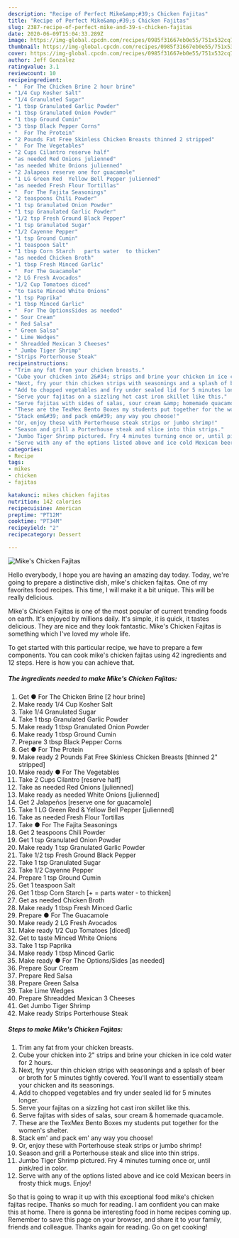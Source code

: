 ```yaml
---
description: "Recipe of Perfect Mike&amp;#39;s Chicken Fajitas"
title: "Recipe of Perfect Mike&amp;#39;s Chicken Fajitas"
slug: 2387-recipe-of-perfect-mike-and-39-s-chicken-fajitas
date: 2020-06-09T15:04:33.289Z
image: https://img-global.cpcdn.com/recipes/0985f31667eb0e55/751x532cq70/mikes-chicken-fajitas-recipe-main-photo.jpg
thumbnail: https://img-global.cpcdn.com/recipes/0985f31667eb0e55/751x532cq70/mikes-chicken-fajitas-recipe-main-photo.jpg
cover: https://img-global.cpcdn.com/recipes/0985f31667eb0e55/751x532cq70/mikes-chicken-fajitas-recipe-main-photo.jpg
author: Jeff Gonzalez
ratingvalue: 3.1
reviewcount: 10
recipeingredient:
- "  For The Chicken Brine 2 hour brine"
- "1/4 Cup Kosher Salt"
- "1/4 Granulated Sugar"
- "1 tbsp Granulated Garlic Powder"
- "1 tbsp Granulated Onion Powder"
- "1 tbsp Ground Cumin"
- "3 tbsp Black Pepper Corns"
- "  For The Protein"
- "2 Pounds Fat Free Skinless Chicken Breasts thinned 2 stripped"
- "  For The Vegetables"
- "2 Cups Cilantro reserve half"
- "as needed Red Onions julienned"
- "as needed White Onions julienned"
- "2 Jalapeos reserve one for guacamole"
- "1 LG Green Red  Yellow Bell Pepper julienned"
- "as needed Fresh Flour Tortillas"
- "  For The Fajita Seasonings"
- "2 teaspoons Chili Powder"
- "1 tsp Granulated Onion Powder"
- "1 tsp Granulated Garlic Powder"
- "1/2 tsp Fresh Ground Black Pepper"
- "1 tsp Granulated Sugar"
- "1/2 Cayenne Pepper"
- "1 tsp Ground Cumin"
- "1 teaspoon Salt"
- "1 tbsp Corn Starch   parts water  to thicken"
- "as needed Chicken Broth"
- "1 tbsp Fresh Minced Garlic"
- "  For The Guacamole"
- "2 LG Fresh Avocados"
- "1/2 Cup Tomatoes diced"
- "to taste Minced White Onions"
- "1 tsp Paprika"
- "1 tbsp Minced Garlic"
- "  For The OptionsSides as needed"
- " Sour Cream"
- " Red Salsa"
- " Green Salsa"
- " Lime Wedges"
- " Shreadded Mexican 3 Cheeses"
- " Jumbo Tiger Shrimp"
- "Strips Porterhouse Steak"
recipeinstructions:
- "Trim any fat from your chicken breasts."
- "Cube your chicken into 2&#34; strips and brine your chicken in ice cold water for 2 hours."
- "Next, fry your thin chicken strips with seasonings and a splash of beer or broth for 5 minutes tightly covered. You&#39;ll want to essentially steam your chicken and its seasonings."
- "Add to chopped vegetables and fry under sealed lid for 5 minutes longer."
- "Serve your fajitas on a sizzling hot cast iron skillet like this."
- "Serve fajitas with sides of salas, sour cream &amp; homemade quacamole."
- "These are the TexMex Bento Boxes my students put together for the women&#39;s shelter."
- "Stack em&#39; and pack em&#39; any way you choose!"
- "Or, enjoy these with Porterhouse steak strips or jumbo shrimp!"
- "Season and grill a Porterhouse steak and slice into thin strips."
- "Jumbo Tiger Shrimp pictured. Fry 4 minutes turning once or, until pink/red in color."
- "Serve with any of the options listed above and ice cold Mexican beers in frosty thick mugs. Enjoy!"
categories:
- Recipe
tags:
- mikes
- chicken
- fajitas

katakunci: mikes chicken fajitas 
nutrition: 142 calories
recipecuisine: American
preptime: "PT12M"
cooktime: "PT34M"
recipeyield: "2"
recipecategory: Dessert

---
```



![Mike&#39;s Chicken Fajitas](https://img-global.cpcdn.com/recipes/0985f31667eb0e55/751x532cq70/mikes-chicken-fajitas-recipe-main-photo.jpg)

Hello everybody, I hope you are having an amazing day today. Today, we're going to prepare a distinctive dish, mike&#39;s chicken fajitas. One of my favorites food recipes. This time, I will make it a bit unique. This will be really delicious.



Mike&#39;s Chicken Fajitas is one of the most popular of current trending foods on earth. It's enjoyed by millions daily. It's simple, it is quick, it tastes delicious. They are nice and they look fantastic. Mike&#39;s Chicken Fajitas is something which I've loved my whole life.


To get started with this particular recipe, we have to prepare a few components. You can cook mike&#39;s chicken fajitas using 42 ingredients and 12 steps. Here is how you can achieve that.

<!--inarticleads1-->

##### The ingredients needed to make Mike&#39;s Chicken Fajitas:

1. Get  ● For The Chicken Brine [2 hour brine]
1. Make ready 1/4 Cup Kosher Salt
1. Take 1/4 Granulated Sugar
1. Take 1 tbsp Granulated Garlic Powder
1. Make ready 1 tbsp Granulated Onion Powder
1. Make ready 1 tbsp Ground Cumin
1. Prepare 3 tbsp Black Pepper Corns
1. Get  ● For The Protein
1. Make ready 2 Pounds Fat Free Skinless Chicken Breasts [thinned 2&#34; stripped]
1. Make ready  ● For The Vegetables
1. Take 2 Cups Cilantro [reserve half]
1. Take as needed Red Onions [julienned]
1. Make ready as needed White Onions [julienned]
1. Get 2 Jalapeños [reserve one for guacamole]
1. Take 1 LG Green Red &amp; Yellow Bell Pepper [julienned]
1. Take as needed Fresh Flour Tortillas
1. Take  ● For The Fajita Seasonings
1. Get 2 teaspoons Chili Powder
1. Get 1 tsp Granulated Onion Powder
1. Make ready 1 tsp Granulated Garlic Powder
1. Take 1/2 tsp Fresh Ground Black Pepper
1. Take 1 tsp Granulated Sugar
1. Take 1/2 Cayenne Pepper
1. Prepare 1 tsp Ground Cumin
1. Get 1 teaspoon Salt
1. Get 1 tbsp Corn Starch [+ = parts water - to thicken]
1. Get as needed Chicken Broth
1. Make ready 1 tbsp Fresh Minced Garlic
1. Prepare  ● For The Guacamole
1. Make ready 2 LG Fresh Avocados
1. Make ready 1/2 Cup Tomatoes [diced]
1. Get to taste Minced White Onions
1. Take 1 tsp Paprika
1. Make ready 1 tbsp Minced Garlic
1. Make ready  ● For The Options/Sides [as needed]
1. Prepare  Sour Cream
1. Prepare  Red Salsa
1. Prepare  Green Salsa
1. Take  Lime Wedges
1. Prepare  Shreadded Mexican 3 Cheeses
1. Get  Jumbo Tiger Shrimp
1. Make ready Strips Porterhouse Steak




<!--inarticleads2-->

##### Steps to make Mike&#39;s Chicken Fajitas:

1. Trim any fat from your chicken breasts.
1. Cube your chicken into 2&#34; strips and brine your chicken in ice cold water for 2 hours.
1. Next, fry your thin chicken strips with seasonings and a splash of beer or broth for 5 minutes tightly covered. You&#39;ll want to essentially steam your chicken and its seasonings.
1. Add to chopped vegetables and fry under sealed lid for 5 minutes longer.
1. Serve your fajitas on a sizzling hot cast iron skillet like this.
1. Serve fajitas with sides of salas, sour cream &amp; homemade quacamole.
1. These are the TexMex Bento Boxes my students put together for the women&#39;s shelter.
1. Stack em&#39; and pack em&#39; any way you choose!
1. Or, enjoy these with Porterhouse steak strips or jumbo shrimp!
1. Season and grill a Porterhouse steak and slice into thin strips.
1. Jumbo Tiger Shrimp pictured. Fry 4 minutes turning once or, until pink/red in color.
1. Serve with any of the options listed above and ice cold Mexican beers in frosty thick mugs. Enjoy!




So that is going to wrap it up with this exceptional food mike&#39;s chicken fajitas recipe. Thanks so much for reading. I am confident you can make this at home. There is gonna be interesting food in home recipes coming up. Remember to save this page on your browser, and share it to your family, friends and colleague. Thanks again for reading. Go on get cooking!
